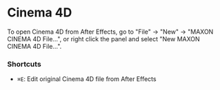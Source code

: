 # Cinema 4D

To open Cinema 4D from After Effects, go to "File" -> "New" -> "MAXON CINEMA 4D File...", or right click the panel and select "New MAXON CINEMA 4D File...".

### Shortcuts

- `⌘E`: Edit original Cinema 4D file from After Effects
